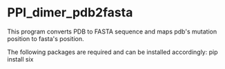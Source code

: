 # PPI_dimer_pdb2fasta
This program converts PDB to FASTA sequence and maps pdb's mutation position to fasta's position.

The following packages are required and can be installed accordingly:
pip install six
